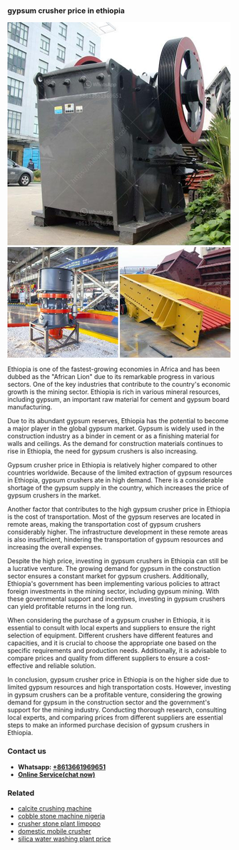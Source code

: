 <h3>gypsum crusher price in ethiopia</h3><img src='1702260376.jpg' alt=''><p>Ethiopia is one of the fastest-growing economies in Africa and has been dubbed as the "African Lion" due to its remarkable progress in various sectors. One of the key industries that contribute to the country's economic growth is the mining sector. Ethiopia is rich in various mineral resources, including gypsum, an important raw material for cement and gypsum board manufacturing.</p><p>Due to its abundant gypsum reserves, Ethiopia has the potential to become a major player in the global gypsum market. Gypsum is widely used in the construction industry as a binder in cement or as a finishing material for walls and ceilings. As the demand for construction materials continues to rise in Ethiopia, the need for gypsum crushers is also increasing.</p><p>Gypsum crusher price in Ethiopia is relatively higher compared to other countries worldwide. Because of the limited extraction of gypsum resources in Ethiopia, gypsum crushers ate in high demand. There is a considerable shortage of the gypsum supply in the country, which increases the price of gypsum crushers in the market.</p><p>Another factor that contributes to the high gypsum crusher price in Ethiopia is the cost of transportation. Most of the gypsum reserves are located in remote areas, making the transportation cost of gypsum crushers considerably higher. The infrastructure development in these remote areas is also insufficient, hindering the transportation of gypsum resources and increasing the overall expenses.</p><p>Despite the high price, investing in gypsum crushers in Ethiopia can still be a lucrative venture. The growing demand for gypsum in the construction sector ensures a constant market for gypsum crushers. Additionally, Ethiopia's government has been implementing various policies to attract foreign investments in the mining sector, including gypsum mining. With these governmental support and incentives, investing in gypsum crushers can yield profitable returns in the long run.</p><p>When considering the purchase of a gypsum crusher in Ethiopia, it is essential to consult with local experts and suppliers to ensure the right selection of equipment. Different crushers have different features and capacities, and it is crucial to choose the appropriate one based on the specific requirements and production needs. Additionally, it is advisable to compare prices and quality from different suppliers to ensure a cost-effective and reliable solution.</p><p>In conclusion, gypsum crusher price in Ethiopia is on the higher side due to limited gypsum resources and high transportation costs. However, investing in gypsum crushers can be a profitable venture, considering the growing demand for gypsum in the construction sector and the government's support for the mining industry. Conducting thorough research, consulting local experts, and comparing prices from different suppliers are essential steps to make an informed purchase decision of gypsum crushers in Ethiopia.</p><h3>Contact us</h3><ul><li><strong>Whatsapp:&nbsp;<a href="https://wa.me/8613661969651">+8613661969651</a></strong></li><li><a href="https://swt.shibang-china.com/?git&amp;zhl&amp;gypsum crusher price in ethiopia"><strong>Online Service(chat now)</strong></a></li></ul><h3>Related</h3><ul><li><a href='calcite crushing machine.md'>calcite crushing machine</a></li><li><a href='cobble stone machine nigeria.md'>cobble stone machine nigeria</a></li><li><a href='crusher stone plant limpopo.md'>crusher stone plant limpopo</a></li><li><a href='domestic mobile crusher.md'>domestic mobile crusher</a></li><li><a href='silica water washing plant price.md'>silica water washing plant price</a></li></ul>